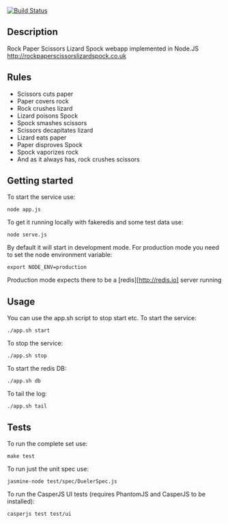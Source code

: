 [![Build Status](http://craigcook.co.uk/build/job/Rock%20Paper%20Scissors%20Lizard%20Spock/badge/icon)](http://craigcook.co.uk/build/job/Rock%20Paper%20Scissors%20Lizard%20Spock/)

## Description
Rock Paper Scissors Lizard Spock webapp implemented in Node.JS http://rockpaperscissorslizardspock.co.uk

## Rules
* Scissors cuts paper
* Paper covers rock
* Rock crushes lizard
* Lizard poisons Spock
* Spock smashes scissors
* Scissors decapitates lizard
* Lizard eats paper
* Paper disproves Spock
* Spock vaporizes rock
* And as it always has, rock crushes scissors

## Getting started
To start the service use:

    node app.js

To get it running locally with fakeredis and some test data use:

    node serve.js

By default it will start in development mode. For production mode you need to set the node environment variable:

    export NODE_ENV=production

Production mode expects there to be a [redis][http://redis.io] server running

## Usage
You can use the app.sh script to stop start etc.
To start the service:

    ./app.sh start

To stop the service:

    ./app.sh stop

To start the redis DB:

    ./app.sh db

To tail the log:

    ./app.sh tail

## Tests

To run the complete set use:

    make test

To run just the unit spec use:

    jasmine-node test/spec/DuelerSpec.js

To run the CasperJS UI tests (requires PhantomJS and CasperJS to be installed):

    casperjs test test/ui
